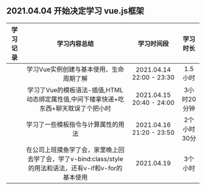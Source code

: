 ## 2021.04.04 开始决定学习 vue.js框架

| 学习记录 | 学习内容总结 | 学习时间段 | 学习时长 |
|:------:|:------:|:------:|:------:|
|  | 学习Vue实例创建与基本使用、生命周期了解 |2021.04.14 22:00 - 23:30| 1.5 小时 |
| | 学习了Vue的模板语法-插值,HTML动态绑定属性值,中间下楼拿快递+吃东西+聊天耽误了个把小时 |2021.04.15 20:40 - 24:00| 3小时20分钟 |
| | 学习了一些模板指令与计算属性的用法 |2021.04.16 21:20 - 23:50| 2个小时30分 |
| | 在公司上班摸鱼学了会，家里晚上回去学了会，学了v-bind:class/style的用法和语法，还有v-if和v-for的基本使用 |2021.04.19| 3个小时 |



